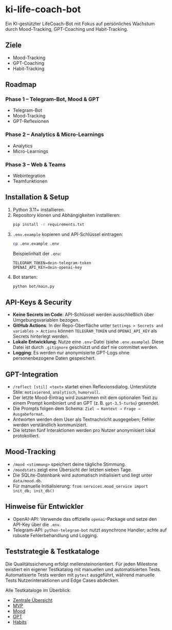 # ki-life-coach-bot

Ein KI-gestützter LifeCoach-Bot mit Fokus auf persönliches Wachstum durch Mood-Tracking, GPT-Coaching und Habit-Tracking.

## Ziele
- Mood-Tracking
- GPT-Coaching
- Habit-Tracking

## Roadmap

### Phase 1 – Telegram-Bot, Mood & GPT
- Telegram-Bot
- Mood-Tracking
- GPT-Reflexionen

### Phase 2 – Analytics & Micro-Learnings
- Analytics
- Micro-Learnings

### Phase 3 – Web & Teams
- Webintegration
- Teamfunktionen

## Installation & Setup

1. Python 3.11+ installieren.
2. Repository klonen und Abhängigkeiten installieren:
   ```bash
   pip install -r requirements.txt
   ```
3. `.env.example` kopieren und API-Schlüssel eintragen:
   ```bash
   cp .env.example .env
   ```
   Beispielinhalt der `.env`:
   ```env
   TELEGRAM_TOKEN=dein-telegram-token
   OPENAI_API_KEY=dein-openai-key
   ```
4. Bot starten:
   ```bash
   python bot/main.py
   ```

## API-Keys & Security

- **Keine Secrets im Code**: API-Schlüssel werden ausschließlich über Umgebungsvariablen bezogen.
- **GitHub Actions**: In der Repo-Oberfläche unter `Settings > Secrets and variables > Actions` können `TELEGRAM_TOKEN` und `OPENAI_API_KEY` als Secrets hinterlegt werden.
- **Lokale Entwicklung**: Nutze eine `.env`-Datei (siehe `.env.example`). Diese Datei ist durch `.gitignore` geschützt und darf nie committet werden.
- **Logging**: Es werden nur anonymisierte GPT-Logs ohne personenbezogene Daten gespeichert.

## GPT-Integration

- `/reflect [stil] <text>` startet einen Reflexionsdialog. Unterstützte Stile: `motivierend`, `analytisch`, `humorvoll`.
- Der letzte Mood-Eintrag wird zusammen mit dem optionalen Text zu einem Prompt kombiniert und an GPT (z. B. `gpt-3.5-turbo`) gesendet.
- Die Prompts folgen dem Schema: `Ziel → Kontext → Frage → Ausgabeformat`.
- Antworten werden dem User als Textnachricht ausgegeben; Fehler werden verständlich kommuniziert.
- Die letzten fünf Interaktionen werden pro Nutzer anonymisiert lokal protokolliert.

## Mood-Tracking

- `/mood <stimmung>` speichert deine tägliche Stimmung.
- `/moodstats` zeigt eine Übersicht der letzten sieben Tage.
- Die SQLite-Datenbank wird automatisch initialisiert und liegt unter `data/mood.db`.
- Für manuelle Initialisierung: `from services.mood_service import init_db; init_db()`

## Hinweise für Entwickler
- OpenAI-API: Verwende das offizielle `openai`-Package und setze den API-Key über die `.env`.
- Telegram-API: `python-telegram-bot` nutzt asynchrone Handler; achte auf robuste Fehlerbehandlung und Logging.

## Teststrategie & Testkataloge

Die Qualitätssicherung erfolgt meilensteinorientiert. Für jeden Milestone existiert ein eigener Testkatalog mit manuellen und automatisierten Tests. Automatisierte Tests werden mit `pytest` ausgeführt, während manuelle Tests Nutzerinteraktionen und Edge Cases abdecken.

Alle Testkataloge im Überblick:

- [Zentrale Übersicht](TESTKATALOG.md)
- [MVP](TESTKATALOG_MVP.md)
- [Mood](TESTKATALOG_MOOD.md)
- [GPT](TESTKATALOG_GPT.md)
- [Habits](TESTKATALOG_HABITS.md)

